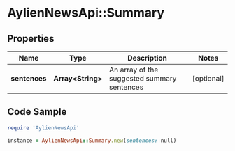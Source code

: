 # AylienNewsApi::Summary

## Properties

Name | Type | Description | Notes
------------ | ------------- | ------------- | -------------
**sentences** | **Array&lt;String&gt;** | An array of the suggested summary sentences | [optional] 

## Code Sample

```ruby
require 'AylienNewsApi'

instance = AylienNewsApi::Summary.new(sentences: null)
```


